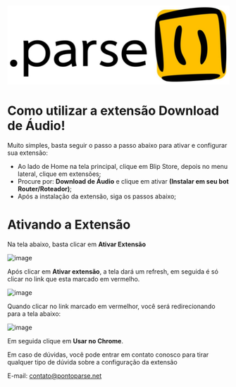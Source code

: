 ![N|Solid](https://raw.githubusercontent.com/Wilkor/img-clonebots/main/logoParseHorizontal.jpeg)


# Como utilizar a extensão Download de Áudio!

Muito simples, basta seguir o passo a passo abaixo para ativar e configurar sua extensão:

 - Ao lado de Home na tela principal, clique em Blip Store, depois no menu lateral, clique em extensões;
 - Procure por: **Download de Áudio** e clique em ativar **(Instalar em seu bot Router/Roteador)**;
 - Após a instalação da extensão, siga os passos abaixo;
 
 # Ativando a Extensão
 
  Na tela abaixo, basta clicar em **Ativar Extensão**

  ![image](https://github.com/Wilkor/doc-plugin-download-audio/assets/34819624/2885fe75-a481-4aa5-8232-17d3db3b9003)

 Após clicar em **Ativar extensão**, a tela dará um refresh, em seguida é só clicar no link que esta marcado em vermelho.

 ![image](https://github.com/Wilkor/doc-plugin-download-audio/assets/34819624/589bfe1f-03f5-4762-9e22-f4ec2f92432c)


 Quando clicar no link marcado em vermelhor, você será redirecionando para a tela abaixo:

 ![image](https://github.com/Wilkor/doc-plugin-download-audio/assets/34819624/4268829b-c505-4161-924a-38010a5a0136)

 Em seguida clique em **Usar no Chrome**.

 


 Em caso de dúvidas, você pode entrar em contato conosco para tirar qualquer tipo de dúvida sobre a configuração da extensão
 
 E-mail: contato@pontoparse.net

